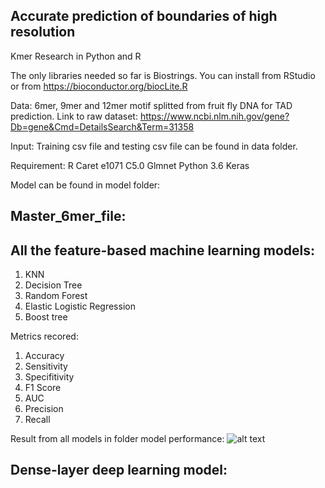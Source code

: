 ## Accurate prediction of boundaries of high resolution
Kmer Research in Python and R


The only libraries needed so far is Biostrings. You can install from RStudio or from https://bioconductor.org/biocLite.R

Data: 6mer, 9mer and 12mer motif splitted from fruit fly DNA for TAD prediction.
Link to raw dataset: https://www.ncbi.nlm.nih.gov/gene?Db=gene&Cmd=DetailsSearch&Term=31358


Input: Training csv file and testing csv file can be found in data folder.

Requirement:
R
Caret
e1071
C5.0
Glmnet
Python 3.6
Keras

Model can be found in model folder:
## Master_6mer_file:
## All the feature-based machine learning models:
1. KNN
2. Decision Tree
3. Random Forest
4. Elastic Logistic Regression
5. Boost tree

Metrics recored:
1. Accuracy
2. Sensitivity
3. Specifitivity
4. F1 Score
5. AUC
6. Precision
5. Recall

Result from all models in folder model performance:
![alt text]()

## Dense-layer deep learning model:


